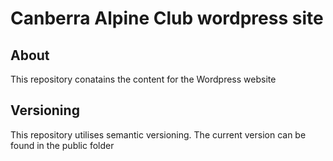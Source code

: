 # Canberra Alpine Club wordpress site
## About
This repository conatains the content for the Wordpress website

## Versioning
This repository utilises semantic versioning. The current version can be found in the public folder